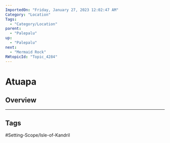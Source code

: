 ```yaml
---
ImportedOn: "Friday, January 27, 2023 12:02:47 AM"
Category: "Location"
Tags:
  - "Category/Location"
parent:
  - "Palepalu"
up:
  - "Palepalu"
next:
  - "Mermaid Rock"
RWtopicId: "Topic_4284"
---
```

# Atuapa
## Overview

---
## Tags
#Setting-Scope/Isle-of-Kandril

